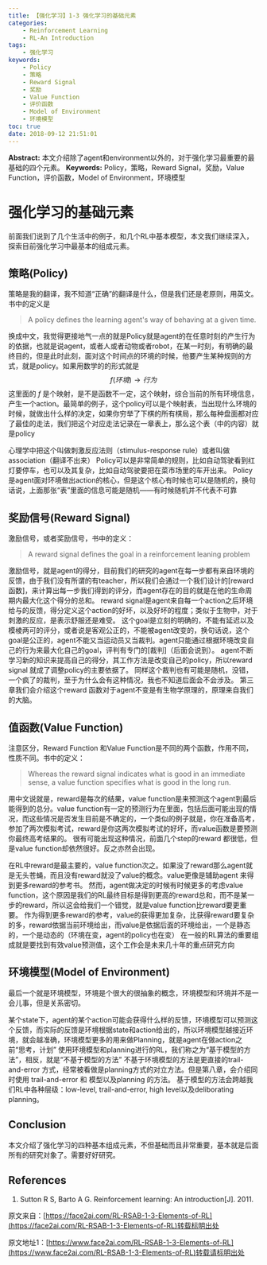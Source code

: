 ```yaml
---
title: 【强化学习】1-3 强化学习的基础元素
categories:
    - Reinforcement Learning
    - RL-An Introduction
tags:
    - 强化学习
keywords:
    - Policy
    - 策略
    - Reward Signal
    - 奖励
    - Value Function
    - 评价函数
    - Model of Environment
    - 环境模型
toc: true
date: 2018-09-12 21:51:01
---
```


**Abstract:** 本文介绍除了agent和environment以外的，对于强化学习最重要的最基础的四个元素。
**Keywords:** Policy，策略，Reward Signal，奖励，Value Function，评价函数，Model of Environment，环境模型

<!--more-->
# 强化学习的基础元素

前面我们说到了几个生活中的例子，和几个RL中基本模型，本文我们继续深入，探索目前强化学习中最基本的组成元素。
## 策略(Policy)

策略是我的翻译，我不知道“正确”的翻译是什么，但是我们还是老原则，用英文。书中的定义是
> A policy defines the learning agent's way of behaving at a given time.

换成中文，我觉得更接地气一点的就是Policy就是agent的在任意时刻的产生行为的依据，也就是说agent，或者人或者动物或者robot，在某一时刻，有明确的最终目的，但是此时此刻，面对这个时间点的环境的时候，他要产生某种规则的方式，就是policy。如果用数学的的形式就是
$$
f(环境)\to 行为
$$
这里面的 $f$ 是个映射，是不是函数不一定，这个映射，综合当前的所有环境信息，产生一个action。最简单的例子，这个policy可以是个映射表，当出现什么环境的时候，就做出什么样的决定，如果你穷举了下棋的所有棋局，那么每种盘面都对应了最佳的走法，我们把这个对应走法记录在一章表上，那么这个表（中的内容）就是policy

心理学中把这个叫做刺激反应法则（stimulus-response rule）或者叫做 association（翻译不出来）
Policy可以是非常简单的规则，比如自动驾驶看到红灯要停车，也可以及其复杂，比如自动驾驶要把在菜市场里的车开出来。
Policy是agent面对环境做出action的核心，但是这个核心有时候也可以是随机的，换句话说，上面那张“表”里面的信息可能是随机——有时候随机并不代表不可靠




## 奖励信号(Reward Signal)
激励信号，或者奖励信号，书中的定义：
> A reward signal defines the goal in a reinforcement leaning problem

激励信号，就是agent的得分，目前我们的研究的agent在每一步都有来自环境的反馈，由于我们没有所谓的有teacher，所以我们会通过一个我们设计的[reward函数]，来计算出每一步我们得到的评分，而agent存在的目的就是在他的生命周期内最大化这个得分的总和。
reward signal是agent来自每一个action之后环境给与的反馈，得分定义这个action的好坏，以及好坏的程度；类似于生物中，对于刺激的反应，是表示舒服还是难受。
这个goal是立刻的明确的，不能有延迟以及模棱两可的评分，或者说是客观公正的，不能被agent改变的，换句话说，这个goal是公正的，agent不能又当运动员又当裁判。agent只能通过根据环境改变自己的行为来最大化自己的goal，评判有专门的[裁判]（后面会说到）。
agent不断学习新的知识来提高自己的得分，其工作方法是改变自己的policy，所以reward signal 就成了调整policy的主要依据了。
同样这个裁判也有可能是随机，没错，一个疯了的裁判，至于为什么会有这种情况，我也不知道后面会不会涉及。
第三章我们会介绍这个reward 函数对于agent不变是有生物学原理的，原理来自我们的大脑。

## 值函数(Value Function)
注意区分，Reward Function 和Value Function是不同的两个函数，作用不同，性质不同。书中的定义：
>Whereas the reward signal indicates what is good in an immediate sense, a value function specifies what is good in the long run.

用中文说就是，reward是每次的结果，value function是来预测这个agent到最后能得到的总分。value function有一定的预测行为在里面，包括后面可能出现的情况，而这些情况是否发生目前是不确定的，一个类似的例子就是，你在准备高考，参加了两次模拟考试，reward是你这两次模拟考试的好坏，而value函数是要预测你最终高考结果的。
很有可能出现这种情况，前面几个step的reward 都很低，但是value function却依然很好。反之亦然会出现。

在RL中reward是最主要的，value function次之。如果没了reward那么agent就是无头苍蝇，而且没有reward就没了value的概念。value更像是辅助agent 来得到更多reward的参考书。
然而，agent做决定的时候有时候更多的考虑value function，这个原因是我们的RL最终目标是得到更高的reward总和，而不是某一步的reward，所以这会给我们一个错觉，就是value function比reward要更重要。
作为得到更多reward的参考，value的获得更加复杂，比获得reward要复杂的多，reward依据当前环境给出，而value是依据后面的环境给出，一个是静态的，一个是动态的（环境在变，agent的policy也在变）
在一般的RL算法的重要组成就是要找到有效value预测值，这个工作会是未来几十年的重点研究方向
## 环境模型(Model of Environment)

最后一个就是环境模型，环境是个很大的很抽象的概念，环境模型和环境并不是一会儿事，但是关系密切。

某个state下，agent的某个action可能会获得什么样的反馈，环境模型可以预测这个反馈，而实际的反馈是环境根据state和action给出的，所以环境模型越接近环境，就会越准确，环境模型更多的用来做Planning，就是agent在做action之前“思考，计划”
使用环境模型和planning进行的RL，我们称之为“基于模型的方法”，相反，就是“不基于模型的方法”
不基于环境模型的方法是更直接的trail-and-error 方式，经常被看做是planning方式的对立方法。但是第八章，会介绍同时使用 trail-and-error 和 模型以及planning 的方法。
基于模型的方法会跨越我们RL中各种层级：low-level, trail-and-error, high level以及deliborating planning。

## Conclusion

本文介绍了强化学习的四种基本组成元素，不但基础而且非常重要，基本就是后面所有的研究对象了。需要好好研究。


## References
1. Sutton R S, Barto A G. Reinforcement learning: An introduction[J]. 2011.



原文来自：[https://face2ai.com/RL-RSAB-1-3-Elements-of-RL](https://face2ai.com/RL-RSAB-1-3-Elements-of-RL)转载标明出处





原文地址1：[https://www.face2ai.com/RL-RSAB-1-3-Elements-of-RL](https://www.face2ai.com/RL-RSAB-1-3-Elements-of-RL)转载请标明出处
